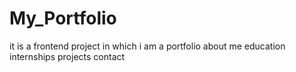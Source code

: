 # My_Portfolio
it is a frontend project in which i am a portfolio
about me
education
internships
projects
contact
